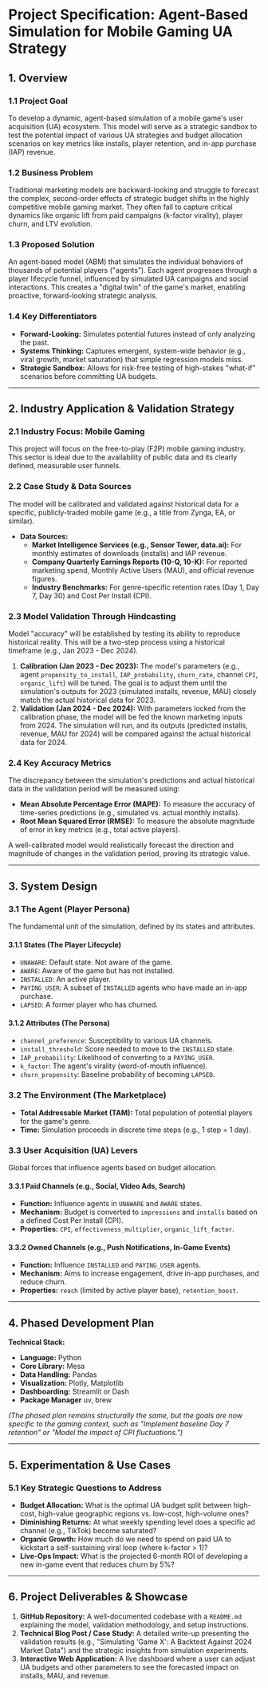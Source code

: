 # Project Specification: Agent-Based Simulation for Mobile Gaming UA Strategy

## 1. Overview

### 1.1 Project Goal
To develop a dynamic, agent-based simulation of a mobile game's user acquisition (UA) ecosystem. This model will serve as a strategic sandbox to test the potential impact of various UA strategies and budget allocation scenarios on key metrics like installs, player retention, and in-app purchase (IAP) revenue.

### 1.2 Business Problem
Traditional marketing models are backward-looking and struggle to forecast the complex, second-order effects of strategic budget shifts in the highly competitive mobile gaming market. They often fail to capture critical dynamics like organic lift from paid campaigns (k-factor virality), player churn, and LTV evolution.

### 1.3 Proposed Solution
An agent-based model (ABM) that simulates the individual behaviors of thousands of potential players ("agents"). Each agent progresses through a player lifecycle funnel, influenced by simulated UA campaigns and social interactions. This creates a "digital twin" of the game's market, enabling proactive, forward-looking strategic analysis.

### 1.4 Key Differentiators
- **Forward-Looking:** Simulates potential futures instead of only analyzing the past.
- **Systems Thinking:** Captures emergent, system-wide behavior (e.g., viral growth, market saturation) that simple regression models miss.
- **Strategic Sandbox:** Allows for risk-free testing of high-stakes "what-if" scenarios before committing UA budgets.

---
## 2. Industry Application & Validation Strategy

### 2.1 Industry Focus: Mobile Gaming
This project will focus on the free-to-play (F2P) mobile gaming industry. This sector is ideal due to the availability of public data and its clearly defined, measurable user funnels.

### 2.2 Case Study & Data Sources
The model will be calibrated and validated against historical data for a specific, publicly-traded mobile game (e.g., a title from Zynga, EA, or similar).

- **Data Sources:**
    - **Market Intelligence Services (e.g., Sensor Tower, data.ai):** For monthly estimates of downloads (installs) and IAP revenue.
    - **Company Quarterly Earnings Reports (10-Q, 10-K):** For reported marketing spend, Monthly Active Users (MAU), and official revenue figures.
    - **Industry Benchmarks:** For genre-specific retention rates (Day 1, Day 7, Day 30) and Cost Per Install (CPI).

### 2.3 Model Validation Through Hindcasting
Model "accuracy" will be established by testing its ability to reproduce historical reality. This will be a two-step process using a historical timeframe (e.g., Jan 2023 - Dec 2024).

1.  **Calibration (Jan 2023 - Dec 2023):** The model's parameters (e.g., agent `propensity_to_install`, `IAP_probability`, `churn_rate`, channel `CPI`, `organic_lift`) will be tuned. The goal is to adjust them until the simulation's outputs for 2023 (simulated installs, revenue, MAU) closely match the actual historical data for 2023.
2.  **Validation (Jan 2024 - Dec 2024):** With parameters locked from the calibration phase, the model will be fed the known marketing inputs from 2024. The simulation will run, and its outputs (predicted installs, revenue, MAU for 2024) will be compared against the actual historical data for 2024.

### 2.4 Key Accuracy Metrics
The discrepancy between the simulation's predictions and actual historical data in the validation period will be measured using:

- **Mean Absolute Percentage Error (MAPE):** To measure the accuracy of time-series predictions (e.g., simulated vs. actual monthly installs).
- **Root Mean Squared Error (RMSE):** To measure the absolute magnitude of error in key metrics (e.g., total active players).

A well-calibrated model would realistically forecast the direction and magnitude of changes in the validation period, proving its strategic value.

---
## 3. System Design

### 3.1 The Agent (Player Persona)
The fundamental unit of the simulation, defined by its states and attributes.

#### 3.1.1 States (The Player Lifecycle)
- `UNAWARE`: Default state. Not aware of the game.
- `AWARE`: Aware of the game but has not installed.
- `INSTALLED`: An active player.
- `PAYING_USER`: A subset of `INSTALLED` agents who have made an in-app purchase.
- `LAPSED`: A former player who has churned.

#### 3.1.2 Attributes (The Persona)
- `channel_preference`: Susceptibility to various UA channels.
- `install_threshold`: Score needed to move to the `INSTALLED` state.
- `IAP_probability`: Likelihood of converting to a `PAYING_USER`.
- `k_factor`: The agent's virality (word-of-mouth influence).
- `churn_propensity`: Baseline probability of becoming `LAPSED`.

### 3.2 The Environment (The Marketplace)
- **Total Addressable Market (TAM):** Total population of potential players for the game's genre.
- **Time:** Simulation proceeds in discrete time steps (e.g., 1 step = 1 day).

### 3.3 User Acquisition (UA) Levers
Global forces that influence agents based on budget allocation.

#### 3.3.1 Paid Channels (e.g., Social, Video Ads, Search)
- **Function:** Influence agents in `UNAWARE` and `AWARE` states.
- **Mechanism:** Budget is converted to `impressions` and `installs` based on a defined Cost Per Install (CPI).
- **Properties:** `CPI`, `effectiveness_multiplier`, `organic_lift_factor`.

#### 3.3.2 Owned Channels (e.g., Push Notifications, In-Game Events)
- **Function:** Influence `INSTALLED` and `PAYING_USER` agents.
- **Mechanism:** Aims to increase engagement, drive in-app purchases, and reduce churn.
- **Properties:** `reach` (limited by active player base), `retention_boost`.

---
## 4. Phased Development Plan

**Technical Stack:**
- **Language:** Python
- **Core Library:** Mesa
- **Data Handling:** Pandas
- **Visualization:** Plotly, Matplotlib
- **Dashboarding:** Streamlit or Dash
- **Package Manager** uv, brew

*(The phased plan remains structurally the same, but the goals are now specific to the gaming context, such as "Implement baseline Day 7 retention" or "Model the impact of CPI fluctuations.")*

---
## 5. Experimentation & Use Cases

### 5.1 Key Strategic Questions to Address
- **Budget Allocation:** What is the optimal UA budget split between high-cost, high-value geographic regions vs. low-cost, high-volume ones?
- **Diminishing Returns:** At what weekly spending level does a specific ad channel (e.g., TikTok) become saturated?
- **Organic Growth:** How much do we need to spend on paid UA to kickstart a self-sustaining viral loop (where k-factor > 1)?
- **Live-Ops Impact:** What is the projected 6-month ROI of developing a new in-game event that reduces churn by 5%?

---
## 6. Project Deliverables & Showcase

1.  **GitHub Repository:** A well-documented codebase with a `README.md` explaining the model, validation methodology, and setup instructions.
2.  **Technical Blog Post / Case Study:** A detailed write-up presenting the validation results (e.g., "Simulating 'Game X': A Backtest Against 2024 Market Data") and the strategic insights from simulation experiments.
3.  **Interactive Web Application:** A live dashboard where a user can adjust UA budgets and other parameters to see the forecasted impact on installs, MAU, and revenue.